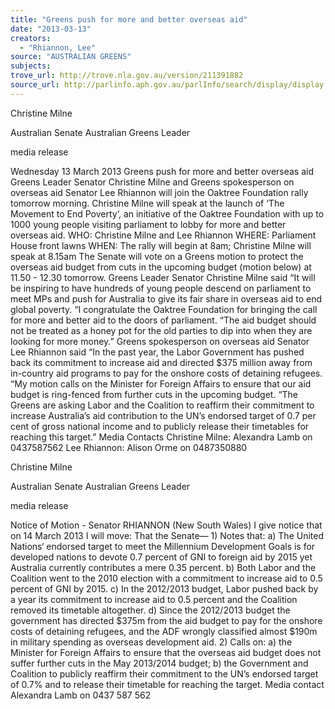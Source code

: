 ```yaml
---
title: "Greens push for more and better overseas aid"
date: "2013-03-13"
creators:
  - "Rhiannon, Lee"
source: "AUSTRALIAN GREENS"
subjects:
trove_url: http://trove.nla.gov.au/version/211391882
source_url: http://parlinfo.aph.gov.au/parlInfo/search/display/display.w3p;query=Id%3A%22media/pressrel/2296931%22
---
```


 

 

   Christine Milne 

 Australian Senate  Australian Greens Leader 

 media release

  Wednesday 13 March 2013   Greens push for more and better overseas aid  Greens Leader Senator Christine Milne and Greens spokesperson on overseas aid Senator Lee Rhiannon will join the Oaktree Foundation rally tomorrow morning.   Christine Milne will speak at the launch of ‘The Movement to End Poverty’, an initiative of the Oaktree Foundation with up to 1000 young people visiting parliament to lobby for more and better overseas aid.  WHO: Christine Milne and Lee Rhiannon  WHERE: Parliament House front lawns   WHEN: The rally will begin at 8am; Christine Milne will speak at 8.15am  The Senate will vote on a Greens motion to protect the overseas aid budget from cuts in the upcoming budget (motion below) at 11.50 - 12.30 tomorrow.   Greens Leader Senator Christine Milne said “It will be inspiring to have hundreds of young people descend on parliament to meet MPs and push for Australia to give its fair share in overseas aid to end global poverty.   “I congratulate the Oaktree Foundation for bringing the call for more and better aid to the doors of parliament.  “The aid budget should not be treated as a honey pot for the old parties to dip into when they are looking for more money.”  Greens spokesperson on overseas aid Senator Lee Rhiannon said “In the past year, the Labor Government has pushed back its commitment to increase aid and directed $375 million away from in-country aid programs to pay for the onshore costs of detaining refugees.   “My motion calls on the Minister for Foreign Affairs to ensure that our aid budget is ring-fenced from further cuts in the upcoming budget.   “The Greens are asking Labor and the Coalition to reaffirm their commitment to increase Australia’s aid contribution to the UN’s endorsed target of 0.7 per cent of gross national income and to publicly release their timetables for reaching this target.”  Media Contacts Christine Milne: Alexandra Lamb on 0437587562 Lee Rhiannon: Alison Orme on 0487350880  

 

 

   Christine Milne 

 Australian Senate  Australian Greens Leader 

 media release

  Notice of Motion - Senator RHIANNON (New South Wales)   I give notice that on 14 March 2013 I will move:  That the Senate— 1) Notes that:  a) The United Nations‘ endorsed target to meet the Millennium Development Goals is for developed nations to devote 0.7 percent of GNI to foreign aid by 2015 yet Australia currently contributes a mere 0.35 percent. b) Both Labor and the Coalition went to the 2010 election with a commitment to increase aid to 0.5 percent of GNI by 2015. c) In the 2012/2013 budget, Labor pushed back by a year its commitment to increase aid to 0.5 percent and the Coalition removed its timetable altogether. d) Since the 2012/2013 budget the government has directed $375m from the aid budget to pay for the onshore costs of detaining refugees, and the ADF wrongly classified almost $190m in military spending as overseas development aid.   2) Calls on:   a) the Minister for Foreign Affairs to ensure that the overseas aid budget does not suffer further cuts in the May 2013/2014 budget; b)            the Government and Coalition to publicly reaffirm their commitment to the UN’s       endorsed target of 0.7%  and to release their timetable for reaching the target.    Media contact Alexandra Lamb on 0437 587 562 

